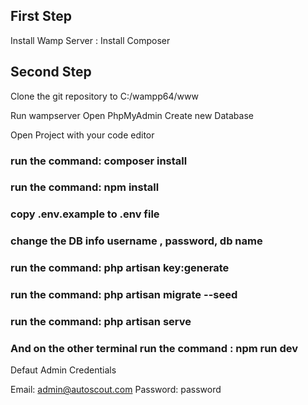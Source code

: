 ## First Step

Install Wamp Server : <a href="https://www.wampserver.com/en/"></a>
Install Composer <a href="https://getcomposer.org/download/"></a>

## Second Step

Clone the git repository to C:/wampp64/www

Run wampserver
Open PhpMyAdmin
Create new Database

Open Project with your code editor

### run the command: composer install

### run the command: npm install

### copy .env.example to .env file

### change the DB info username , password, db name

### run the command: php artisan key:generate

### run the command: php artisan migrate --seed

### run the command: php artisan serve

### And on the other terminal run the command : npm run dev

Defaut Admin Credentials

Email: admin@autoscout.com
Password: password
